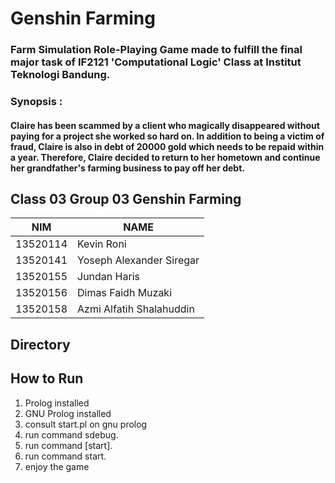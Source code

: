 # Genshin Farming

### Farm Simulation Role-Playing Game made to fulfill the final major task of IF2121 'Computational Logic' Class at Institut Teknologi Bandung.

### Synopsis :
#### Claire has been scammed by a client who magically disappeared without paying for a project she worked so hard on.  In addition to being a victim of fraud, Claire is also in debt of 20000 gold which needs to be repaid within a year. Therefore, Claire decided to return to her hometown and continue her grandfather's farming business to pay off her debt.

## Class 03 Group 03 Genshin Farming 

| NIM      | NAME                     |
|----------|--------------------------|
| 13520114 | Kevin Roni               |
| 13520141 | Yoseph Alexander Siregar |
| 13520155 | Jundan Haris             |
| 13520156 | Dimas Faidh Muzaki       |
| 13520158 | Azmi Alfatih Shalahuddin |

## Directory

## How to Run
1. Prolog installed
2. GNU Prolog installed
3. consult start.pl on gnu prolog
4. run command sdebug.
5. run command [start].
6. run command start.
7. enjoy the game
